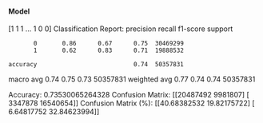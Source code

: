 #### Model
[1 1 1 ... 1 0 0]
Classification Report:
              precision    recall  f1-score   support

           0       0.86      0.67      0.75  30469299
           1       0.62      0.83      0.71  19888532

    accuracy                           0.74  50357831
   macro avg       0.74      0.75      0.73  50357831
weighted avg       0.77      0.74      0.74  50357831

Accuracy: 0.73530065264328
Confusion Matrix:
[[20487492  9981807]
 [ 3347878 16540654]]
Confusion Matrix (%):
[[40.68382532 19.82175722]
 [ 6.64817752 32.84623994]]
